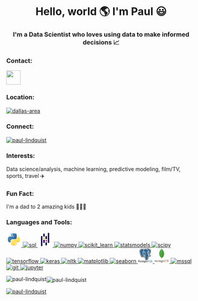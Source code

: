 <h1 align="center">Hello, world 🌎 I'm Paul 😃</h1>
<h3 align="center">I'm a Data Scientist who loves using data to make informed decisions 📈</h3>

<h3 align="left">Contact:</h3>
<p align="left">
<a href="mailto:paullindquist@fastmail.com" target="blank"><img align="center" src="https://icons.iconarchive.com/icons/google/noto-emoji-objects/1024/62895-closed-mailbox-with-raised-flag-icon.png" height="38" width="38" /></a>
</p>

<h3 align="left">Location:</h3>
<p align="left">
<a href="https://www.google.com/maps/@33.0072119,-96.8515272,11z" target="blank"><img align="center" src="https://i.ibb.co/2d4HCyB/dallas.png" alt="dallas-area" height="38" width="38" /></a>
</p>

<h3 align="left">Connect:</h3>
<p align="left">
<a href="https://linkedin.com/in/paul-lindquist" target="blank"><img align="center" src="https://raw.githubusercontent.com/rahuldkjain/github-profile-readme-generator/master/src/images/icons/Social/linked-in-alt.svg" alt="paul-lindquist" height="30" width="40" /></a>
</p>

<h3 align="left">Interests:</h3>
Data science/analysis, machine learning, predictive modeling, film/TV, sports, travel ✈️
</p>

<h3 align="left">Fun Fact:</h3>
I'm a dad to 2 amazing kids 👨‍👧‍👦
</p>

<h3 align="left">Languages and Tools:</h3>
<p align="left"> <a href="https://www.python.org" target="_blank" rel="noreferrer"> <img src="https://raw.githubusercontent.com/devicons/devicon/master/icons/python/python-original.svg" alt="python" width="40" height="40"/> </a> <a href="https://www.iso.org/standard/63555.html" target="_blank" rel="noreferrer"> <img src="https://i.ibb.co/YyF2YWf/17507753.png" alt="sql" width="37" height="37"/> </a> <a href="https://pandas.pydata.org/" target="_blank" rel="noreferrer"> <img src="https://raw.githubusercontent.com/devicons/devicon/2ae2a900d2f041da66e950e4d48052658d850630/icons/pandas/pandas-original.svg" alt="pandas" width="40" height="40"/> </a> <a href="https://numpy.org/" target="_blank" rel="noreferrer"> <img src="https://i.ibb.co/sj3gY5p/numpy.png" alt="numpy" width="40" height="40"/> </a> <a href="https://scikit-learn.org/" target="_blank" rel="noreferrer"> <img src="https://upload.wikimedia.org/wikipedia/commons/0/05/Scikit_learn_logo_small.svg" alt="scikit_learn" width="40" height="40"/> </a> <a href="https://www.statsmodels.org/" target="_blank" rel="noreferrer"> <img src="https://www.statsmodels.org/stable/_images/statsmodels-logo-v2-no-text.svg" alt="statsmodels" width="40" height="40"/> </a> <a href="https://scipy.org/" target="_blank" rel="noreferrer"> <img src="https://scipy.org/images/logo.svg" alt="scipy" width="40" height="40"/> </a> <a href="https://www.tensorflow.org" target="_blank" rel="noreferrer"> <img src="https://www.vectorlogo.zone/logos/tensorflow/tensorflow-icon.svg" alt="tensorflow" width="40" height="40"/> </a> <a href="https://keras.io/" target="_blank" rel="noreferrer"> <img src="https://upload.wikimedia.org/wikipedia/commons/thumb/a/ae/Keras_logo.svg/1200px-Keras_logo.svg.png" alt="keras" width="40" height="40"/> </a> <a href="https://www.nltk.org/" target="_blank" rel="noreferrer"> <img src="https://i.ibb.co/yXJjNJL/nltk.png" alt="nltk" width="40" height="40"/> </a> <a href="https://matplotlib.org/" target="_blank" rel="noreferrer"> <img src="https://upload.wikimedia.org/wikipedia/commons/thumb/0/01/Created_with_Matplotlib-logo.svg/2048px-Created_with_Matplotlib-logo.svg.png" alt="matplotlib" width="40" height="40"/> </a> <a href="https://seaborn.pydata.org/" target="_blank" rel="noreferrer"> <img src="https://seaborn.pydata.org/_images/logo-mark-lightbg.svg" alt="seaborn" width="40" height="40"/> </a> <a href="https://www.postgresql.org" target="_blank" rel="noreferrer"> <img src="https://raw.githubusercontent.com/devicons/devicon/master/icons/postgresql/postgresql-original-wordmark.svg" alt="postgresql" width="40" height="40"/> </a> <a href="https://www.mongodb.com/" target="_blank" rel="noreferrer"> <img src="https://raw.githubusercontent.com/devicons/devicon/master/icons/mongodb/mongodb-original-wordmark.svg" alt="mongodb" width="40" height="40"/> </a> <a href="https://www.microsoft.com/en-us/sql-server" target="_blank" rel="noreferrer"> <img src="https://www.svgrepo.com/show/303229/microsoft-sql-server-logo.svg" alt="mssql" width="40" height="40"/> </a> <a href="https://git-scm.com/" target="_blank" rel="noreferrer"> <img src="https://www.vectorlogo.zone/logos/git-scm/git-scm-icon.svg" alt="git" width="40" height="40"/> </a> <a href="https://jupyter.org/" target="_blank" rel="noreferrer"> <img src="https://upload.wikimedia.org/wikipedia/commons/thumb/3/38/Jupyter_logo.svg/1200px-Jupyter_logo.svg.png" alt="jupyter" width="40" height="40"/> </a> </p>

<p><img align="left" src="https://github-readme-stats.vercel.app/api?username=paul-lindquist&show_icons=true&locale=en" alt="paul-lindquist" /></p>

<p><img align="center" src="https://github-readme-stats.vercel.app/api/top-langs?username=paul-lindquist&show_icons=true&locale=en&layout=compact" alt="paul-lindquist" /></p>

<p align="left"> <a href="https://github.com/ryo-ma/github-profile-trophy"><img src="https://github-profile-trophy.vercel.app/?username=paul-lindquist" alt="paul-lindquist" /></a> </p>
